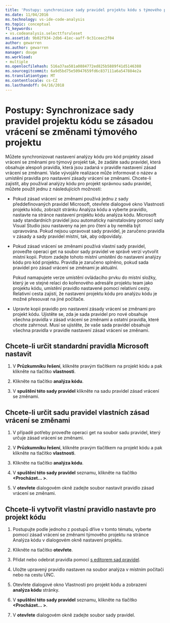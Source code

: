 ```yaml
---
title: 'Postupy: synchronizace sady pravidel projektu kódu s týmového projektu vrácení se změnami zásad | Microsoft Docs'
ms.date: 11/04/2016
ms.technology: vs-ide-code-analysis
ms.topic: conceptual
f1_keywords:
- vs.codeanalysis.selecttfsruleset
ms.assetid: 9b02f934-2db6-41ec-aaff-9c31ceec2f04
author: gewarren
ms.author: gewarren
manager: douge
ms.workload:
- multiple
ms.openlocfilehash: 516a37aa581a0884772ed825b5889f41d5146388
ms.sourcegitcommit: 6a9d5bd75e50947659fd6c837111a6a547884e2a
ms.translationtype: MT
ms.contentlocale: cs-CZ
ms.lasthandoff: 04/16/2018
---
```

# <a name="how-to-synchronize-code-project-rule-sets-with-team-project-check-in-policy"></a>Postupy: Synchronizace sady pravidel projektu kódu se zásadou vrácení se změnami týmového projektu

Můžete synchronizovat nastavení analýzy kódu pro kód projekty zásad vrácení se změnami pro týmový projekt tak, že zadáte sadu pravidel, která obsahuje alespoň pravidla, která jsou zadaná v pravidle nastavení zásad vrácení se změnami. Vaše vývojáře realizace může informovat o název a umístění pravidla pro nastavení zásady vrácení se změnami. Chcete-li zajistit, aby používal analýzy kódu pro projekt správnou sadu pravidel, můžete použít jednu z následujících možností:

-   Pokud zásad vrácení se změnami používá jednu z sady předdefinovaných pravidel Microsoft, otevřete dialogové okno Vlastnosti projektu kódu, zobrazit stránku Analýza kódu a vyberte pravidlo, nastavte na stránce nastavení projektu kódu analýza kódu. Microsoft sady standardních pravidel jsou automaticky nainstalovány pomocí sady Visual Studio jsou nastaveny na jen pro čtení a by neměla být upravována. Pokud nejsou upravovat sady pravidel, je zaručeno pravidla v zásady a sady pravidel místní, tak, aby odpovídaly.

-   Pokud zásad vrácení se změnami používá vlastní sady pravidel, proveďte operaci get na soubor sady pravidel ve správě verzí vytvořit místní kopii. Potom zadejte tohoto místní umístění do nastavení analýzy kódu pro kód projektu. Pravidla je zaručeno splněno, pokud sada pravidel pro zásad vrácení se změnami je aktuální.

     Pokud namapujete verze umístění ovládacího prvku do místní složky, který je ve stejné relaci do kořenového adresáře projektu team jako projektu kódu, umístění pravidlo nastavené pomocí relativní cesty. Relativní cesta zajistí, že nastavení projektu kódu pro analýzu kódu je možné přesouvat na jiné počítače.

-   Upravte kopii pravidlo pro nastavení zásady vrácení se změnami pro projekt kódu. Ujistěte se, zda je sada pravidel pro nové obsahuje všechna pravidla v zásad vrácení se změnami a ostatní pravidla, které chcete zahrnout. Musí se ujistěte, že vaše sada pravidel obsahuje všechna pravidla v pravidle nastavení zásad vrácení se změnami.

## <a name="to-specify-a-microsoft-standard-rule-set"></a>Chcete-li určit standardní pravidla Microsoft nastavit

1.  V **Průzkumníku řešení**, klikněte pravým tlačítkem na projekt kódu a pak klikněte na tlačítko **vlastnosti**.

2.  Klikněte na tlačítko **analýza kódu**.

3.  V **spuštění této sady pravidel** klikněte na sadu pravidel zásad vrácení se změnami.

## <a name="to-specify-a-custom-check-in-policy-rule-set"></a>Chcete-li určit sadu pravidel vlastních zásad vrácení se změnami

1.  V případě potřeby proveďte operaci get na soubor sadu pravidel, který určuje zásad vrácení se změnami.

2.  V **Průzkumníku řešení**, klikněte pravým tlačítkem na projekt kódu a pak klikněte na tlačítko **vlastnosti**.

3.  Klikněte na tlačítko **analýza kódu**.

4.  V **spuštění této sady pravidel** seznamu, klikněte na tlačítko  **\<Procházet... >**.

5.  V **otevřete** dialogovém okně zadejte soubor nastavit pravidlo zásad vrácení se změnami.

## <a name="to-create-a-custom-rule-set-for-a-code-project"></a>Chcete-li vytvořit vlastní pravidlo nastavte pro projekt kódu

1.  Postupujte podle jednoho z postupů dříve v tomto tématu, vyberte pomocí zásad vrácení se změnami týmového projektu na stránce Analýza kódu v dialogovém okně nastavení projektu.

2.  Klikněte na tlačítko **otevřete**.

3.  Přidat nebo odebrat pravidla pomocí [s editorem sad pravidel](../code-quality/working-in-the-code-analysis-rule-set-editor.md).

4.  Uložte upravený pravidlo nastaven na soubor analýza v místním počítači nebo na cestu UNC.

5.  Otevřete dialogové okno Vlastnosti pro projekt kódu a zobrazení **analýza kódu** stránky.

6.  V **spuštění této sady pravidel** seznamu, klikněte na tlačítko  **\<Procházet... >**.

7.  V **otevřete** dialogovém okně zadejte soubor sady pravidel.